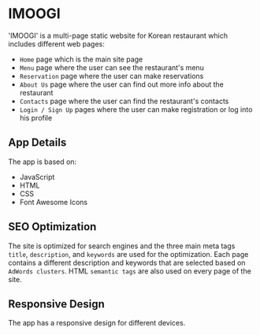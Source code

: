 # IMOOGI

'IMOOGI' is a multi-page static website for Korean restaurant which includes different web pages:

- `Home` page which is the main site page
- `Menu` page where the user can see the restaurant's menu
- `Reservation` page where the user can make reservations
- `About Us` page where the user can find out more info about the restaurant
- `Contacts` page where the user can find the restaurant's contacts
- `Login / Sign Up` pages where the user can make registration or log into his profile

## App Details

The app is based on:

- JavaScript
- HTML
- CSS
- Font Awesome Icons

## SEO Optimization

The site is optimized for search engines and the three main meta tags `title`, `description`, and `keywords` are used for the optimization. Each page contains a different description and keywords that are selected based on `AdWords clusters`. HTML `semantic tags` are also used on every page of the site.

## Responsive Design

The app has a responsive design for different devices.